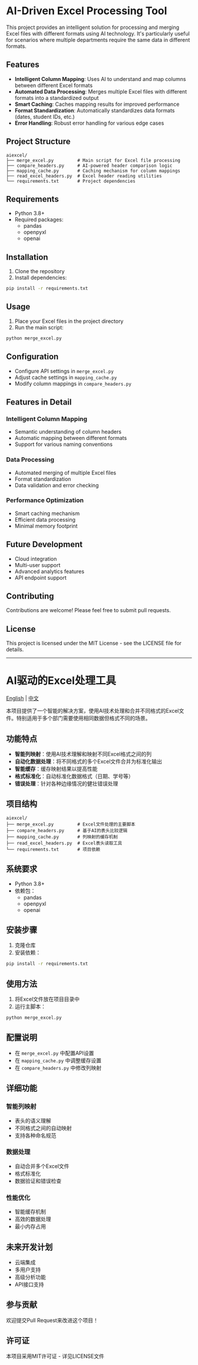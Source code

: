 # AI-Driven Excel Processing Tool

This project provides an intelligent solution for processing and merging Excel files with different formats using AI technology. It's particularly useful for scenarios where multiple departments require the same data in different formats.

## Features

- **Intelligent Column Mapping**: Uses AI to understand and map columns between different Excel formats
- **Automated Data Processing**: Merges multiple Excel files with different formats into a standardized output
- **Smart Caching**: Caches mapping results for improved performance
- **Format Standardization**: Automatically standardizes data formats (dates, student IDs, etc.)
- **Error Handling**: Robust error handling for various edge cases

## Project Structure

```
aiexcel/
├── merge_excel.py         # Main script for Excel file processing
├── compare_headers.py     # AI-powered header comparison logic
├── mapping_cache.py       # Caching mechanism for column mappings
├── read_excel_headers.py  # Excel header reading utilities
└── requirements.txt       # Project dependencies
```

## Requirements

- Python 3.8+
- Required packages:
  - pandas
  - openpyxl
  - openai

## Installation

1. Clone the repository
2. Install dependencies:
```bash
pip install -r requirements.txt
```

## Usage

1. Place your Excel files in the project directory
2. Run the main script:
```bash
python merge_excel.py
```

## Configuration

- Configure API settings in `merge_excel.py`
- Adjust cache settings in `mapping_cache.py`
- Modify column mappings in `compare_headers.py`

## Features in Detail

### Intelligent Column Mapping
- Semantic understanding of column headers
- Automatic mapping between different formats
- Support for various naming conventions

### Data Processing
- Automated merging of multiple Excel files
- Format standardization
- Data validation and error checking

### Performance Optimization
- Smart caching mechanism
- Efficient data processing
- Minimal memory footprint

## Future Development

- Cloud integration
- Multi-user support
- Advanced analytics features
- API endpoint support

## Contributing

Contributions are welcome! Please feel free to submit pull requests.

## License

This project is licensed under the MIT License - see the LICENSE file for details.

---

# AI驱动的Excel处理工具

[English](#ai-driven-excel-processing-tool) | [中文](#ai驱动的excel处理工具)

本项目提供了一个智能的解决方案，使用AI技术处理和合并不同格式的Excel文件。特别适用于多个部门需要使用相同数据但格式不同的场景。

## 功能特点

- **智能列映射**：使用AI技术理解和映射不同Excel格式之间的列
- **自动化数据处理**：将不同格式的多个Excel文件合并为标准化输出
- **智能缓存**：缓存映射结果以提高性能
- **格式标准化**：自动标准化数据格式（日期、学号等）
- **错误处理**：针对各种边缘情况的健壮错误处理

## 项目结构

```
aiexcel/
├── merge_excel.py         # Excel文件处理的主要脚本
├── compare_headers.py     # 基于AI的表头比较逻辑
├── mapping_cache.py       # 列映射的缓存机制
├── read_excel_headers.py  # Excel表头读取工具
└── requirements.txt       # 项目依赖
```

## 系统要求

- Python 3.8+
- 依赖包：
  - pandas
  - openpyxl
  - openai

## 安装步骤

1. 克隆仓库
2. 安装依赖：
```bash
pip install -r requirements.txt
```

## 使用方法

1. 将Excel文件放在项目目录中
2. 运行主脚本：
```bash
python merge_excel.py
```

## 配置说明

- 在 `merge_excel.py` 中配置API设置
- 在 `mapping_cache.py` 中调整缓存设置
- 在 `compare_headers.py` 中修改列映射

## 详细功能

### 智能列映射
- 表头的语义理解
- 不同格式之间的自动映射
- 支持各种命名规范

### 数据处理
- 自动合并多个Excel文件
- 格式标准化
- 数据验证和错误检查

### 性能优化
- 智能缓存机制
- 高效的数据处理
- 最小内存占用

## 未来开发计划

- 云端集成
- 多用户支持
- 高级分析功能
- API接口支持

## 参与贡献

欢迎提交Pull Request来改进这个项目！

## 许可证

本项目采用MIT许可证 - 详见LICENSE文件
